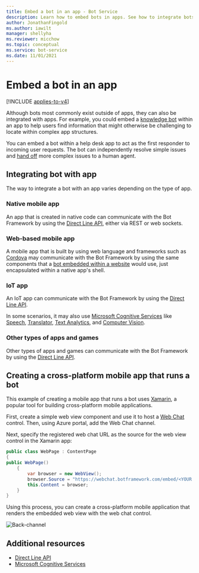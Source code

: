```yaml
---
title: Embed a bot in an app - Bot Service
description: Learn how to embed bots in apps. See how to integrate bots with native mobile apps, web-based mobile apps, IoT apps, and other app types. View sample code.
author: JonathanFingold
ms.author: iawilt
manager: shellyha
ms.reviewer: micchow
ms.topic: conceptual
ms.service: bot-service
ms.date: 11/01/2021
---
```


# Embed a bot in an app

[!INCLUDE [applies-to-v4](includes/applies-to-v4-current.md)]

Although bots most commonly exist outside of apps, they can also be integrated with apps. For example, you could embed a [knowledge bot](bot-service-design-pattern-knowledge-base.md) within an app to help users find information that might otherwise be challenging to locate within complex app structures.

You can embed a bot within a help desk app to act as the first responder to incoming user requests.
The bot can independently resolve simple issues and [hand off](bot-service-design-pattern-handoff-human.md) more complex issues to a human agent.

## Integrating bot with app

The way to integrate a bot with an app varies depending on the type of app.

### Native mobile app

An app that is created in native code can communicate with the Bot Framework by using the [Direct Line API][directLineAPI], either via REST or web sockets.

### Web-based mobile app

A mobile app that is built by using web language and frameworks such as [Cordova](https://cordova.apache.org/) may communicate with the Bot Framework by using the same components that a [bot embedded within a website](bot-service-design-pattern-embed-web-site.md) would use, just encapsulated within a native app's shell.

### IoT app

An IoT app can communicate with the Bot Framework by using the [Direct Line API][directLineAPI].

In some scenarios, it may also use [Microsoft Cognitive Services](https://www.microsoft.com/cognitive-services/) like [Speech](/azure/cognitive-services/speech-service/), [Translator](/azure/cognitive-services/translator/), [Text Analytics](/azure/cognitive-services/text-analytics/), and [Computer Vision](/azure/cognitive-services/computer-vision/).

### Other types of apps and games

Other types of apps and games can communicate with the Bot Framework by using the [Direct Line API][directLineAPI].

## Creating a cross-platform mobile app that runs a bot

This example of creating a mobile app that runs a bot uses [Xamarin](https://www.xamarin.com/), a popular tool for building cross-platform mobile applications.

First, create a simple web view component and use it to host a [Web Chat](https://github.com/Microsoft/BotFramework-WebChat) control. Then, using Azure portal, add the Web Chat channel.

Next, specify the registered web chat URL as the source for the web view control in the Xamarin app:

```csharp
public class WebPage : ContentPage
{
public WebPage()
    {
        var browser = new WebView();
        browser.Source = "https://webchat.botframework.com/embed/<YOUR SECRET KEY HERE>";
        this.Content = browser;
    }
}
```

Using this process, you can create a cross-platform mobile application that renders the embedded web view with the web chat control.

![Back-channel](media/bot-service-design-pattern-embed-app/xamarin-apps.png)

<!-- TODO: No sample bot available
## Sample code

For a complete sample that shows how to create a cross-platform mobile app that runs a bot, see the [Bot in Apps sample](https://github.com/Microsoft/BotBuilder-Samples/tree/master/CSharp/capability-BotInApps) in GitHub.
-->

## Additional resources

- [Direct Line API][directLineAPI]
- [Microsoft Cognitive Services](https://www.microsoft.com/cognitive-services/)

[directLineAPI]: https://docs.botframework.com/restapi/directline3/#navtitle
